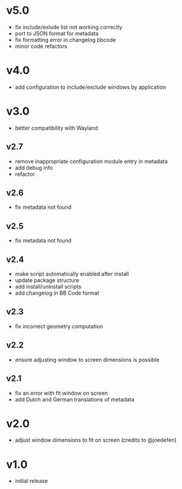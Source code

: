 # v5.0
- fix include/exlude list not working correctly
- port to JSON format for metadata
- fix formatting error in changelog bbcode
- minor code refactors

# v4.0
- add configuration to include/exclude windows by application

# v3.0
- better compatibility with Wayland

## v2.7
- remove inappropriate configuration module entry in metadata
- add debug info
- refactor

## v2.6
- fix metadata not found

## v2.5
- fix metadata not found

## v2.4
- make script automatically enabled after install
- update package structure
- add install/uninstall scripts
- add changelog in BB Code format

## v2.3
- fix incorrect geometry computation

## v2.2
- ensure adjusting window to screen dimensions is possible

## v2.1
- fix an error with fit window on screen
- add Dutch and German translations of metadata

# v2.0
- adjust window dimensions to fit on screen (credits to @joedefen)

# v1.0
- initial release
